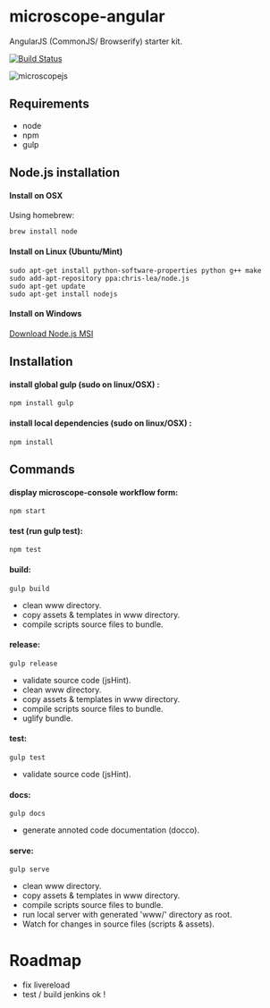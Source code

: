 microscope-angular
==================

AngularJS (CommonJS/ Browserify) starter kit.

[![Build Status](https://travis-ci.org/bhtz/microscope-angular.svg?branch=master)](https://travis-ci.org/bhtz/microscope-angular)

![microscopejs](http://microscopejs.com/images/mcsp_bg.png)

Requirements
------------

* node
* npm
* gulp

Node.js installation
--------------------

#### Install on OSX

Using homebrew:

	brew install node

#### Install on Linux (Ubuntu/Mint)

	sudo apt-get install python-software-properties python g++ make
	sudo add-apt-repository ppa:chris-lea/node.js
	sudo apt-get update
	sudo apt-get install nodejs

#### Install on Windows

[Download Node.js MSI](http://nodejs.org/download/)

Installation
------------

#### install global gulp (sudo on linux/OSX) :

	npm install gulp

#### install local dependencies (sudo on linux/OSX) :

	npm install

Commands
--------

#### display microscope-console workflow form:

	npm start

#### test (run gulp test):

	npm test

#### build:

	gulp build

* clean www directory.
* copy assets & templates in www directory.
* compile scripts source files to bundle.

#### release:

	gulp release
	
* validate source code (jsHint).
* clean www directory.
* copy assets & templates in www directory.
* compile scripts source files to bundle.
* uglify bundle.

#### test:

	gulp test
	
* validate source code (jsHint).

#### docs:

	gulp docs
	
* generate annoted code documentation (docco).

#### serve:

	gulp serve
	
* clean www directory.
* copy assets & templates in www directory.
* compile scripts source files to bundle.
* run local server with generated 'www/' directory as root.
* Watch for changes in source files (scripts & assets).

Roadmap
=======

* fix livereload
* test / build jenkins ok !